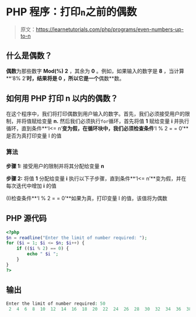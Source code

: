# PHP 程序：打印`n`之前的偶数

> 原文：<https://learnetutorials.com/php/programs/even-numbers-up-to-n>

## 什么是偶数？

**偶数**为那些数字 **Mod(%)** **2** ，其余为 **0** 。例如，如果输入的数字是 **8** ，当计算**‘8% 2’**时，结果将是 **0** ，所以它是一个**偶数**数。

## 如何用 PHP 打印 n 以内的偶数？

在这个程序中，我们将打印偶数到用户输入的数字。首先，我们必须接受用户的限制，并将值赋给变量 **n.** 然后我们必须执行`for`循环，首先将值 **1** 赋给变量 **i** 并执行循环，直到条件**‘I<= n’**变为假，在循环块中，我们必须检查条件**‘I % 2 = = 0’**是否为真打印变量 I 的值

### 算法

**步骤 1:** 接受用户的限制并将其分配给变量 **n**

**步骤 2:** 将值 **1** 分配给变量 **i** 执行以下子步骤，直到条件**‘I<= n’**变为假，并在每次迭代中增加 **i** 的值

(I)检查条件**‘I % 2 = = 0’**如果为真，打印变量 I 的值，该值将为偶数

## PHP 源代码

```php
<?php
$n = readline("Enter the limit of number required: ");
for ($i = 1; $i <= $n; $i++) {
    if (($i % 2) == 0) {
        echo " $i ";
    }
}
?>

```

## 输出

```php
Enter the limit of number required: 50
 2  4  6  8  10  12  14  16  18  20  22  24  26  28  30  32  34  36  38  40  42  44  46  48  50
```